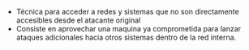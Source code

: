 - Técnica para acceder a redes y sistemas que no son directamente accesibles desde el atacante original
- Consiste en aprovechar una maquina ya comprometida para lanzar ataques adicionales hacia otros sistemas dentro de la red interna.